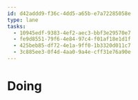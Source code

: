 ```yaml
---
id: d42addd9-f36c-4dd5-a65b-e7a72285058e
type: lane
tasks:
  - 10945edf-9383-4ef2-aec3-bbf3e29570e7
  - fe9d8551-79f6-4e84-97c4-f01af18e1d1f
  - 425beb85-df72-4e1a-9ff0-1b3320d011c7
  - 3c885ee3-0f4d-4aa0-9a4e-cff31e76a90e
---
```


# Doing
